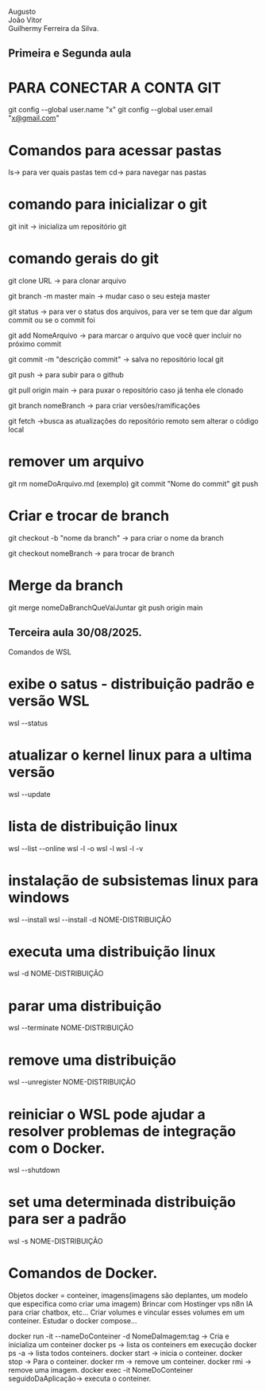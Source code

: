 Augusto  
João Vitor  
Guilhermy Ferreira da Silva.

## Primeira e Segunda aula

# PARA CONECTAR A CONTA GIT
git config --global user.name "x"
git config --global user.email "x@gmail.com"

# Comandos para acessar pastas
ls-> para ver quais pastas tem
cd-> para navegar nas pastas

# comando para inicializar o git
git init -> inicializa um repositório git

# comando gerais do git

git clone URL -> para clonar arquivo

git branch -m master main -> mudar caso o seu esteja master

git status -> para ver o status dos arquivos, para ver se tem que dar algum commit ou se o commit foi

git add NomeArquivo -> para marcar o arquivo que você quer incluir no próximo commit

git commit -m "descrição commit" -> salva no repositório local git

git push -> para subir para o github

git pull origin main -> para puxar o repositório caso já tenha ele clonado

git branch nomeBranch -> para criar versões/ramificações

git fetch ->busca as atualizações do repositório remoto sem alterar o código local

# remover um arquivo
git rm nomeDoArquivo.md (exemplo)
git commit "Nome do commit"
git push

# Criar e trocar de branch

git checkout -b "nome da branch" -> para criar o nome da branch

git checkout nomeBranch -> para trocar de branch

# Merge da branch

git merge nomeDaBranchQueVaiJuntar
git push origin main

## Terceira aula 30/08/2025.

Comandos de WSL

# exibe o satus - distribuição padrão e versão WSL
wsl --status
# atualizar o kernel linux para a ultima versão
wsl --update

# lista de distribuição linux
wsl --list --online
wsl -l -o
wsl -l
wsl -l -v

# instalação de subsistemas linux para windows
wsl --install
wsl --install -d NOME-DISTRIBUIÇÃO

# executa uma distribuição linux
wsl -d NOME-DISTRIBUIÇÃO

# parar uma distribuição 
wsl --terminate NOME-DISTRIBUIÇÃO

# remove uma distribuição
 wsl --unregister NOME-DISTRIBUIÇÃO

# reiniciar o WSL pode ajudar a resolver problemas de integração com o Docker.
wsl --shutdown

# set uma determinada distribuição para ser a padrão
wsl -s NOME-DISTRIBUIÇÃO

# Comandos de Docker.

Objetos docker = conteiner, imagens(imagens são deplantes, um modelo que especifica como criar uma imagem)
Brincar com Hostinger vps
n8n IA para criar chatbox, etc...
Criar volumes e vincular esses volumes em um conteiner.
Estudar o docker compose...

docker run -it --nameDoConteiner -d NomeDaImagem:tag -> Cria e inicializa um conteiner 
docker ps -> lista os conteiners em execução
docker ps -a -> lista todos conteiners.
docker start -> inicia o conteiner.
docker stop -> Para o conteiner.
docker rm -> remove um conteiner.
docker rmi -> remove uma imagem.
docker exec -it NomeDoConteiner seguidoDaAplicação-> executa o conteiner.



